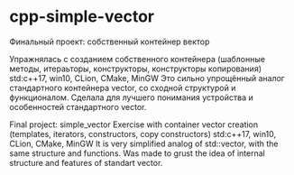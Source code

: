 # cpp-simple-vector

Финальный проект: собственный контейнер вектор

Упражнялась с созданием собственного контейнера (шаблонные методы, итераьторы, конструкторы, конструкторы копирования) std:c++17, win10, CLion, CMake, MinGW
Это сильно упрощённый аналог стандартного контейнера vector, со сходной структурой и функционалом. Сделала для лучшего понимания устройства и особенностей стандартного vector.

Final project: simple_vector
Exercise with container vector creation (templates, iterators, constructors, copy constructors) std:c++17, win10, CLion, CMake, MinGW
It is very simplified analog of std::vector, with the same structure and functions. Was made to grust the idea of internal structure and features of standart vector.
